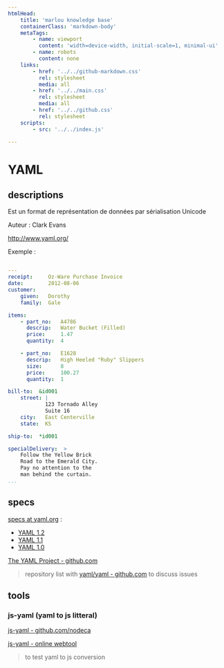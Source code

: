 ```yaml
---
htmlHead:
    title: 'marlou knowledge base' 
    containerClass: 'markdown-body'
    metaTags:
        - name: viewport
          content: 'width=device-width, initial-scale=1, minimal-ui'
        - name: robots
          content: none
    links:
        - href: '../../github-markdown.css'
          rel: stylesheet
          media: all
        - href: '../../main.css'
          rel: stylesheet
          media: all
        - href: '../../github.css'
          rel: stylesheet
    scripts:
        - src: '../../index.js'

---
```


# YAML

## descriptions

Est un format de représentation de données par sérialisation Unicode

Auteur : Clark Evans

http://www.yaml.org/

Exemple :

```yaml

---
receipt:     Oz-Ware Purchase Invoice
date:        2012-08-06
customer:
    given:   Dorothy
    family:  Gale

items:
    - part_no:   A4786
      descrip:   Water Bucket (Filled)
      price:     1.47
      quantity:  4

    - part_no:   E1628
      descrip:   High Heeled "Ruby" Slippers
      size:      8
      price:     100.27
      quantity:  1

bill-to:  &id001
    street: |
            123 Tornado Alley
            Suite 16
    city:   East Centerville
    state:  KS

ship-to:  *id001

specialDelivery:  >
    Follow the Yellow Brick
    Road to the Emerald City.
    Pay no attention to the
    man behind the curtain.
...

```

## specs

[specs at yaml.org](https://yaml.org/) :

- [YAML 1.2](https://yaml.org/spec/1.2/spec.html)
- [YAML 1.1](https://yaml.org/spec/1.1/)
- [YAML 1.0](https://yaml.org/spec/1.0/)

[The YAML Project - github.com](https://github.com/yaml)

> repository list with [yaml/yaml - github.com](https://github.com/yaml/yaml) to discuss issues

## tools

### js-yaml (yaml to js litteral)

[js-yaml - github.com/nodeca](https://github.com/nodeca/js-yaml)

[js-yaml - online webtool](http://nodeca.github.io/js-yaml/)

> to test yaml to js conversion
